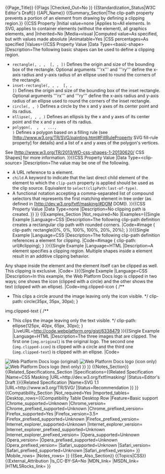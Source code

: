 {{Page_Title}}
{{Flags
|Checked_Out=No
}}
{{Standardization_Status|W3C Editor's Draft}}
{{API_Name}}
{{Summary_Section|The clip-path property prevents a portion of an element from drawing by defining a clipping region.}}
{{CSS Property
|Initial value=none
|Applies to=All elements. In SVG, applies to container elements (without the <defs> element), all graphics elements, and <clipPath>
|Inherited=No
|Media=visual
|Computed value=As specified, but with <url> values made absolute
|Animatable=Yes
|CSS percentages=As specified
|Values={{CSS Property Value
|Data Type=&lt;basic-shape&gt;
|Description=The following basic shapes can be used to define a clipping region.

* <code>rectangle(<x>, <y>, <width>, <height> [, <rx>, <ry>])</code> Defines the origin and size of the bounding box of the rectangle. Optional arguments '''rx''' and '''ry''' define the x-axis radius and y-axis radius of an ellipse used to round the corners of the rectangle.
* <code>inset-rectangle(<top>, <right>, <bottom>, <left> [, <rx>, <ry>])</code> Defines the origin and size of the bounding box of the inset rectangle. Optional arguments '''rx''' and '''ry''' define the x-axis radius and y-axis radius of an ellipse used to round the corners of the inset rectangle.
* <code>circle(<cx>, <cy>, <r>)</code> Defines a circle by the x and y axes of its center point and its radius.
* <code>ellipse(<cx>, <cy>, <rx>, <ry>)</code> Defines an ellipsis by the x and y axes of its center point and the x and y axes of its radius.
* <code>polygon(<fill-rule>, <x1> <y1>, <x2> <y2>, ..., <xn> <yn>)</code> Defines a polygon based on a filling rule (see [http://www.w3.org/TR/SVG/painting.html#FillRuleProperty SVG fill-rule property] for details) and a list of x and y axes of the polygon's vertices.

See [http://www.w3.org/TR/2013/WD-css-shapes-1-20130620/ CSS Shapes] for more information.
}}{{CSS Property Value
|Data Type=&lt;clip-source&gt;
|Description=The <code><clip-source></code> value may be one of the following.

* <code><url></code> A URL reference to a <code><clipPath></code> element.
* <code>child</code> A keyword to indicate that the last direct child <code><clipPath></code> element of the element to which the <code>clip-path</code> property is applied should be used as the clip source. Equivalent to <code>select(clipPath:last-of-type)</code>.
* <code><child-selector></code> A functional notation accepting a comma-separated list of compound selectors that represents the first matching <code><clipPath></code> element in tree order (as defined in [http://dev.w3.org/fxtf/masking/#DOM DOM]).
}}{{CSS Property Value
|Data Type=none
|Description=No clipping path is created.
}}
}}
{{Examples_Section
|Not_required=No
|Examples={{Single Example
|Language=CSS
|Description=The following clip-path definition creates a rectangular clip path with rounded corners.
|Code=#image {
    clip-path: rectangle(0%, 0%, 100%, 100%, 20%, 20%); 
}
}}{{Single Example
|Language=CSS
|Description=The following clip-path definition references a <clipPath> element for clipping.
|Code=#image {
    clip-path: url(#clipping); 
}
}}{{Single Example
|Language=HTML
|Description=A <clipPath> element specifies a clipping region. Multiple shapes inside a <clipPath> element result in an additive clipping behavior.

Any shape inside the <clipPath> element and the <clipPath> element itself can be clipped as well. This clipping is exclusive.
|Code=<clipPath id="clipping">
  <circle cx="150" cy="150" r="50" />
  <rect x="150" y="150" width="100" height="100" />
</clipPath>
}}{{Single Example
|Language=CSS
|Description=In this example, the Web Platform Docs logo is clipped in two ways; one shows the icon (clipped with a circle) and the other shows the text (clipped with an ellipse).
|Code=img.clipped-icon {
  /**
   * This clips a circle around the image leaving only the icon visible.
   */
  clip-path: circle(35px, 35px, 30px);
}

img.clipped-text {
  /**
   * This clips the image leaving only the text visible.
   */
  clip-path: ellipse(125px, 40px, 65px, 30px);
}
|LiveURL=http://code.webplatform.org/gist/6338479
}}{{Single Example
|Language=HTML
|Description=The three images that are clipped. The first one (<code>img.original</code>) is the original logo. The second one (<code>img.clipped-icon</code>) is clipped with a circle and the third one (<code>img.clipped-text</code>) is clipped with an ellipse.
|Code=<syntaxhighlight>
<img class="original" src="http://www.webplatform.org/logo/wplogo_pillow_wide_tan.png" alt="Web Platform Docs logo (original)" title="Web Platform Docs logo (original)" />
<img class="clipped-icon" src="http://www.webplatform.org/logo/wplogo_pillow_wide_tan.png" alt="Web Platform Docs logo (icon only)" title="Web Platform Docs logo (icon only)" />
<img class="clipped-text" src="http://www.webplatform.org/logo/wplogo_pillow_wide_tan.png" alt="Web Platform Docs logo (text only)" title="Web Platform Docs logo (text only)" />
</syntaxhighlight>
}}
}}
{{Notes_Section}}
{{Related_Specifications_Section
|Specifications={{Related Specification
|Name=CSS Masking
|URL=http://dev.w3.org/fxtf/masking/
|Status=Editor's Draft
}}{{Related Specification
|Name=SVG 1.1
|URL=http://www.w3.org/TR/SVG/
|Status=Recommendation
}}
}}
{{Compatibility_Section
|Not_required=Yes
|Imported_tables=
|Desktop_rows={{Compatibility Table Desktop Row
|Feature=Basic support
|Chrome_supported=Unknown
|Chrome_version=
|Chrome_prefixed_supported=Unknown
|Chrome_prefixed_version=
|Firefox_supported=Yes
|Firefox_version=3.5+
|Firefox_prefixed_supported=Unknown
|Firefox_prefixed_version=
|Internet_explorer_supported=Unknown
|Internet_explorer_version=
|Internet_explorer_prefixed_supported=Unknown
|Internet_explorer_prefixed_version=
|Opera_supported=Unknown
|Opera_version=
|Opera_prefixed_supported=Unknown
|Opera_prefixed_version=
|Safari_supported=Unknown
|Safari_version=
|Safari_prefixed_supported=Unknown
|Safari_prefixed_version=
}}
|Mobile_rows=
|Notes_rows=
}}
{{See_Also_Section}}
{{Topics|CSS}}
{{External_Attribution
|Is_CC-BY-SA=No
|MDN_link=
|MSDN_link=
|HTML5Rocks_link=
}}